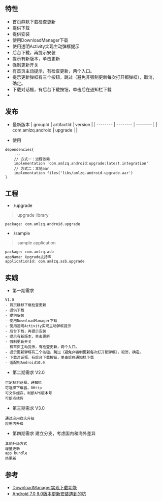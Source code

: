 ## 特性
- 首页静默下载检查更新
- 提供下载
- 提供安装
- 使用DownloadManager下载
- 使用透明Activity实现主动弹框提示
- 后台下载，再提示安装
- 提示有新版本，单击更新
- 强制更新开关
- 有首页主动提示，有检查更新，两个入口。
- 提示更新弹框有三个按钮，跳过（避免非强制更新每次打开都弹框），取消，确定。
- 下载对话框，有后台下载按钮，单击后在通知栏下载
- 

## 发布
- 最新版本
| groupId | artifactId | version |
| -------- | -------- | -------- |
| com.amlzq.android | upgrade |  |

* 使用
```
dependencies{
    ...
    // 方式一：远程依赖
    implementation 'com.amlzq.android:upgrade:latest.integration'
    // 方式二：本地aar
    implementation files('libs/amlzq-android-upgrade.aar')
}
```

## 工程
* ./upgrade
> upgrade library
```
package: com.amlzq.android.upgrade
```
* ./sample
> sample application
```
package: com.amlzq.asb
appName: Upgrade支持库
applicationId: com.amlzq.asb.upgrade
```

## 实践
- 第一期需求
```
V1.0
- 首页静默下载检查更新
- 提供下载
- 提供安装
- 使用DownloadManager下载
- 使用透明Activity实现主动弹框提示
- 后台下载，再提示安装
- 提示有新版本，单击更新
- 强制更新开关
- 有首页主动提示，有检查更新，两个入口。
- 提示更新弹框有三个按钮，跳过（避免非强制更新每次打开都弹框），取消，确定。
- 下载对话框，有后台下载按钮，单击后在通知栏下载
- 适配到Android10.0
```

- 第二期需求
V2.0
```
可定制对话框，通知栏
可选择下载器，OHttp
可文件缓存，判断APK版本号
可断点续传
```

- 第三期需求
V3.0
```
通过应用商店升级
应用内升级

```

- 第四期需求
建立分支，考虑国内和海外差异
```
其他升级方式
增量更新
app bundle
热更新
```

## 参考
- [DownloadManager实现下载功能](https://blog.csdn.net/yushuangping/article/details/82425707)
- [Android 7.0 8.0版本更新安装遇到的坑](https://www.jianshu.com/p/e05f35fbb569)
